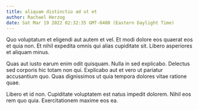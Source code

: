 ```yaml
---
title: aliquam distinctio ad ut et
author: Rachael Herzog
date: Sat Mar 19 2022 02:32:35 GMT-0400 (Eastern Daylight Time)
---
```

Quo voluptatum et eligendi aut autem et vel. Et modi dolore eos quaerat eos et quia non. Et nihil expedita omnis qui alias cupiditate sit. Libero asperiores et aliquam minus.

 Quas aut iusto earum enim odit quisquam. Nulla in sed explicabo. Delectus sed corporis hic totam non qui. Explicabo aut et vero ut pariatur accusantium quo. Quas dignissimos ut quia tempora dolores vitae ratione quae.

 Libero et id non. Cupiditate voluptatem est natus impedit dolorem. Nihil eos rem quo quia. Exercitationem maxime eos ea.